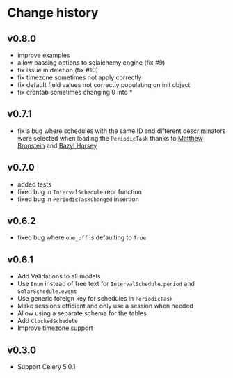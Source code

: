 # Change history

## v0.8.0

- improve examples
- allow passing options to sqlalchemy engine (fix #9)
- fix issue in deletion (fix #10)
- fix timezone sometimes not apply correctly
- fix default field values not correctly populating on init object
- fix crontab sometimes changing 0 into *

## v0.7.1

- fix a bug where schedules with the same ID and different descriminators were selected when loading the `PeriodicTask` thanks to [Matthew Bronstein](https://github.com/mbronstein1) and [Bazyl Horsey](https://github.com/bazylhorsey)

## v0.7.0

- added tests
- fixed bug in `IntervalSchedule` repr function
- fixed bug in `PeriodicTaskChanged` insertion

## v0.6.2

- fixed bug where `one_off` is defaulting to `True`

## v0.6.1

- Add Validations to all models
- Use `Enum` instead of free text for `IntervalSchedule.period` and `SolarSchedule.event`
- Use generic foreign key for schedules in `PeriodicTask`
- Make sessions efficient and only use a session when needed
- Allow using a separate schema for the tables
- Add `ClockedSchedule`
- Improve timezone support

## v0.3.0

- Support Celery 5.0.1
